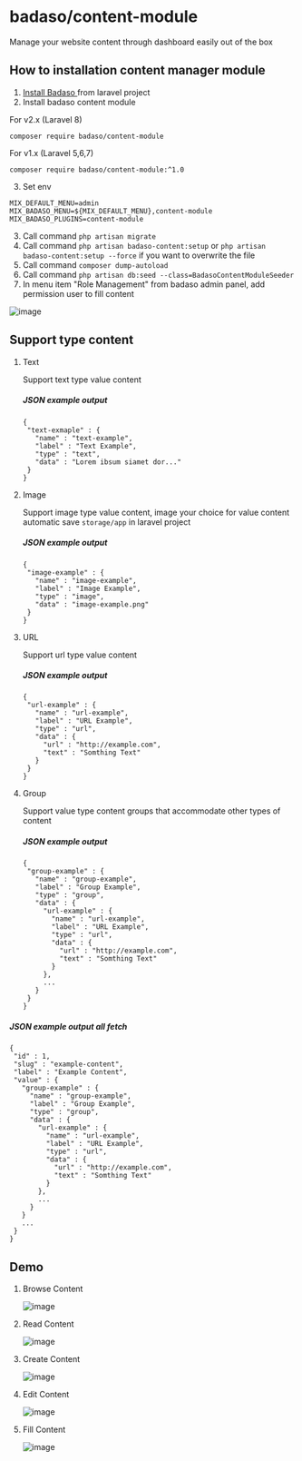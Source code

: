 # badaso/content-module
Manage your website content through dashboard easily out of the box

## How to installation content manager module
1. <a href="https://badaso-docs.uatech.co.id/docs/en/getting-started/installation/" target="blank"> Install Badaso </a> from laravel project
2. Install badaso content module

For v2.x (Laravel 8)
```
composer require badaso/content-module
```

For v1.x (Laravel 5,6,7)
```
composer require badaso/content-module:^1.0
```
3. Set env
```
MIX_DEFAULT_MENU=admin
MIX_BADASO_MENU=${MIX_DEFAULT_MENU},content-module
MIX_BADASO_PLUGINS=content-module
```
3. Call command `php artisan migrate`
4. Call command `php artisan badaso-content:setup` or `php artisan badaso-content:setup --force` if you want to overwrite the file 
5. Call command `composer dump-autoload`
6. Call command `php artisan db:seed --class=BadasoContentModuleSeeder`
7. In menu item "Role Management" from badaso admin panel, add permission user to fill content

![image](https://user-images.githubusercontent.com/55905844/118775952-a90f3380-b8b1-11eb-9c32-d672f686aeb1.png)

## Support type content
1. Text
   
   Support text type value content 
   ##### JSON example output
   ```
   {
    "text-exmaple" : {
      "name" : "text-example",
      "label" : "Text Example",
      "type" : "text",
      "data" : "Lorem ibsum siamet dor..."
    }
   }
   ```
2. Image
   
   Support image type value content, image your choice for value content automatic save `storage/app` in laravel project
   ##### JSON example output
   ```
   {
    "image-example" : {
      "name" : "image-example",
      "label" : "Image Example",
      "type" : "image",
      "data" : "image-example.png"
    }
   }
   ```
3. URL
  
   Support url type value content
   ##### JSON example output
   ```
   {
    "url-example" : {
      "name" : "url-example",
      "label" : "URL Example",
      "type" : "url",
      "data" : {
        "url" : "http://example.com",
        "text" : "Somthing Text"
      }
    }
   }
   ```
4. Group

   Support value type content groups that accommodate other types of content
   ##### JSON example output
   ```
   {
    "group-example" : {
      "name" : "group-example",
      "label" : "Group Example",
      "type" : "group",
      "data" : {
        "url-example" : {
          "name" : "url-example",
          "label" : "URL Example",
          "type" : "url",
          "data" : {
            "url" : "http://example.com",
            "text" : "Somthing Text"
          }
        },
        ...
      }
    }
   }
   ```
 ##### JSON example output all fetch
 ```
 {
  "id" : 1,
  "slug" : "example-content",
  "label" : "Example Content",
  "value" : {
    "group-example" : {
      "name" : "group-example",
      "label" : "Group Example",
      "type" : "group",
      "data" : {
        "url-example" : {
          "name" : "url-example",
          "label" : "URL Example",
          "type" : "url",
          "data" : {
            "url" : "http://example.com",
            "text" : "Somthing Text"
          }
        },
        ...
      }
    }
    ...
  }
 }
 ```
 
 ## Demo
 1. Browse Content

    ![image](https://user-images.githubusercontent.com/55905844/118776324-128f4200-b8b2-11eb-891e-099c5f5672c7.png)
 2. Read Content

    ![image](https://user-images.githubusercontent.com/55905844/118776417-2a66c600-b8b2-11eb-865d-620666ab9c9c.png)
 3. Create Content

    ![image](https://user-images.githubusercontent.com/55905844/118776622-61d57280-b8b2-11eb-98d2-d07947d71738.png)
 4. Edit Content 

    ![image](https://user-images.githubusercontent.com/55905844/118776790-8e898a00-b8b2-11eb-83b4-4033dbf3ce5d.png)
 5. Fill Content

    ![image](https://user-images.githubusercontent.com/55905844/118776916-b37dfd00-b8b2-11eb-86a7-c07f48f6eedc.png)




















